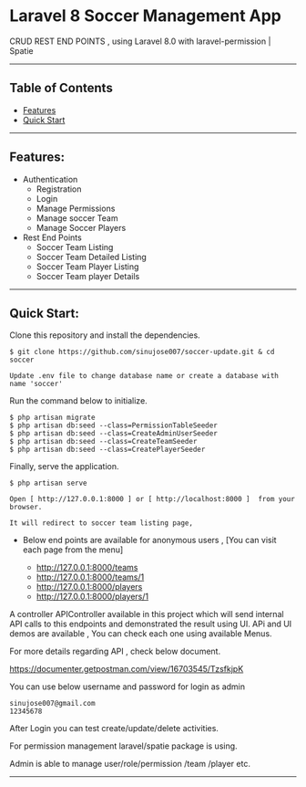 # Laravel 8 Soccer Management App
 CRUD REST END POINTS , using Laravel 8.0 with  laravel-permission | Spatie

-----
## Table of Contents

* [Features](#item1)
* [Quick Start](#item2)

-----
<a name="item1"></a>
## Features:
* Authentication
  * Registration
  * Login
  * Manage Permissions
  * Manage soccer Team
  * Manage Soccer Players
* Rest End Points
  * Soccer Team Listing
  * Soccer Team Detailed Listing
  * Soccer Team Player Listing
  * Soccer Team player Details

-----
<a name="item2"></a>
## Quick Start:

Clone this repository and install the dependencies.

    $ git clone https://github.com/sinujose007/soccer-update.git & cd soccer
	
	Update .env file to change database name or create a database with name 'soccer'

Run the command below to initialize. 

    $ php artisan migrate
	$ php artisan db:seed --class=PermissionTableSeeder
	$ php artisan db:seed --class=CreateAdminUserSeeder
	$ php artisan db:seed --class=CreateTeamSeeder
	$ php artisan db:seed --class=CreatePlayerSeeder

Finally, serve the application.

    $ php artisan serve

	Open [ http://127.0.0.1:8000 ] or [ http://localhost:8000 ]  from your browser. 
	
	It will redirect to soccer team listing page,
	
* Below end points  are available for anonymous users , [You can visit each page from the menu]
	
	* http://127.0.0.1:8000/teams
	* http://127.0.0.1:8000/teams/1
	* http://127.0.0.1:8000/players
	* http://127.0.0.1:8000/players/1
	
A controller  APIController available in this project  which will send internal API calls to this endpoints and demonstrated the result using UI.
APi and UI demos are available , You can check each one using available Menus.

For more details regarding API , check below document.

https://documenter.getpostman.com/view/16703545/TzsfkjpK

You can use below username and password for login as admin

	sinujose007@gmail.com
	12345678

After Login you can test create/update/delete activities.	

For permission management laravel/spatie package is using.

Admin is able to manage  user/role/permission /team /player etc.

-----
